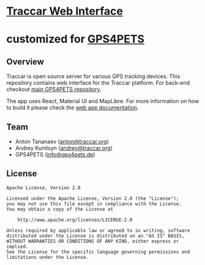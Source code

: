 # [Traccar Web Interface](https://www.traccar.org)
# customized for [GPS4PETS](https://www.gps4pets.de)
## Overview

Traccar is open source server for various GPS tracking devices. This repository contains web interface for the Traccar platform. For back-end checkout [main GPS4PETS repository](https://github.com/GPS4PETS/Server).

The app uses React, Material UI and MapLibre. For more information on how to build it please check the [web app documentation](https://www.traccar.org/build-web-app/).

## Team

- Anton Tananaev ([anton@traccar.org](mailto:anton@traccar.org))
- Andrey Kunitsyn ([andrey@traccar.org](mailto:andrey@traccar.org))
- GPS4PETS ([info@gps4pets.de](info@gps4pets.de))

## License

    Apache License, Version 2.0

    Licensed under the Apache License, Version 2.0 (the "License");
    you may not use this file except in compliance with the License.
    You may obtain a copy of the License at

        http://www.apache.org/licenses/LICENSE-2.0

    Unless required by applicable law or agreed to in writing, software
    distributed under the License is distributed on an "AS IS" BASIS,
    WITHOUT WARRANTIES OR CONDITIONS OF ANY KIND, either express or implied.
    See the License for the specific language governing permissions and
    limitations under the License.
